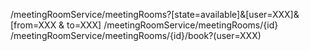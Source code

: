 /meetingRoomService/meetingRooms?[state=available]&[user=XXX]&[from=XXX & to=XXX]
/meetingRoomService/meetingRooms/{id}
/meetingRoomService/meetingRooms/{id}/book?(user=XXX)